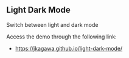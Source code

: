 Light Dark Mode
-----

Switch between light and dark mode

Access the demo through the following link:
* https://jkagawa.github.io/light-dark-mode/
